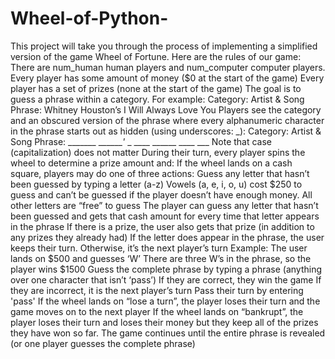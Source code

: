 # Wheel-of-Python-
This project will take you through the process of implementing a simplified version of the game Wheel of Fortune. Here are the rules of our game:  There are num_human human players and num_computer computer players. Every player has some amount of money ($0 at the start of the game)  Every player has a set of prizes (none at the start of the game)  The goal is to guess a phrase within a category. For example: Category: Artist &amp; Song  Phrase: Whitney Houston’s I Will Always Love You  Players see the category and an obscured version of the phrase where every alphanumeric character in the phrase starts out as hidden (using underscores: _): Category: Artist &amp; Song  Phrase: _______ _______'_ _ ____ ______ ____ ___  Note that case (capitalization) does not matter  During their turn, every player spins the wheel to determine a prize amount and: If the wheel lands on a cash square, players may do one of three actions: Guess any letter that hasn’t been guessed by typing a letter (a-z) Vowels (a, e, i, o, u) cost $250 to guess and can’t be guessed if the player doesn’t have enough money. All other letters are “free” to guess  The player can guess any letter that hasn’t been guessed and gets that cash amount for every time that letter appears in the phrase  If there is a prize, the user also gets that prize (in addition to any prizes they already had)  If the letter does appear in the phrase, the user keeps their turn. Otherwise, it’s the next player’s turn  Example: The user lands on $500 and guesses ‘W’ There are three W’s in the phrase, so the player wins $1500  Guess the complete phrase by typing a phrase (anything over one character that isn’t ‘pass’) If they are correct, they win the game  If they are incorrect, it is the next player’s turn  Pass their turn by entering 'pass'  If the wheel lands on “lose a turn”, the player loses their turn and the game moves on to the next player  If the wheel lands on “bankrupt”, the player loses their turn and loses their money but they keep all of the prizes they have won so far.  The game continues until the entire phrase is revealed (or one player guesses the complete phrase)
